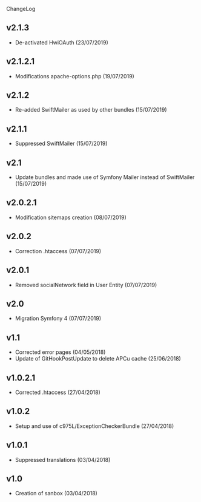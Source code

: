 ChangeLog

v2.1.3
------
- De-activated HwiOAuth (23/07/2019)

v2.1.2.1
--------
- Modifications apache-options.php (19/07/2019)

v2.1.2
------
- Re-added SwiftMailer as used by other bundles (15/07/2019)

v2.1.1
------
- Suppressed SwiftMailer (15/07/2019)

v2.1
----
- Update bundles and made use of Symfony Mailer instead of SwiftMailer (15/07/2019)

v2.0.2.1
--------
- Modification sitemaps creation (08/07/2019)

v2.0.2
------
- Correction .htaccess (07/07/2019)

v2.0.1
------
- Removed socialNetwork field in User Entity (07/07/2019)

v2.0
----
- Migration Symfony 4 (07/07/2019)

v1.1
----
- Corrected error pages (04/05/2018)
- Update of GitHookPostUpdate to delete APCu cache (25/06/2018)

v1.0.2.1
--------
- Corrected .htaccess (27/04/2018)

v1.0.2
------
- Setup and use of c975L/ExceptionCheckerBundle (27/04/2018)

v1.0.1
------
- Suppressed translations (03/04/2018)

v1.0
----
- Creation of sanbox (03/04/2018)